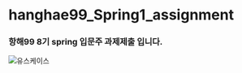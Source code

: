 # hanghae99_Spring1_assignment
### 항해99 8기 spring 입문주 과제제출 입니다.

![유스케이스](https://user-images.githubusercontent.com/74406343/181491679-bdcc2980-00d2-4e2b-b24c-096d4369785d.PNG)
